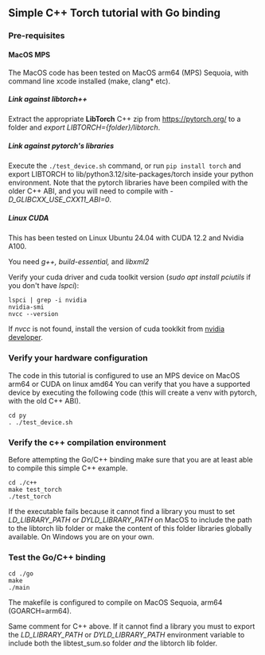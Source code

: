 ## Simple C++ Torch tutorial with Go binding

### Pre-requisites

#### MacOS MPS

The MacOS code has been tested on MacOS arm64 (MPS) Sequoia, with command line xcode installed (make, clang* etc).

##### Link against libtorch++

Extract the appropriate **LibTorch** C++ zip from https://pytorch.org/ to a folder and _export LIBTORCH={folder}/libtorch_.

##### Link against pytorch's libraries

Execute the `./test_device.sh` command, or run `pip install torch` and export LIBTORCH to lib/python3.12/site-packages/torch inside your python environment.
Note that the pytorch libraries have been compiled with the older C++ ABI, and you will need to compile with _-D_GLIBCXX_USE_CXX11_ABI=0_.

##### Linux CUDA

This has been tested on Linux Ubuntu 24.04 with CUDA 12.2 and Nvidia A100.

You need _g++, build-essential,_ and _libxml2_ 

Verify your cuda driver and cuda toolkit version (_sudo apt install pciutils_ if you don't have _lspci_):

```
lspci | grep -i nvidia
nvidia-smi
nvcc --version
```

If _nvcc_ is not found, install the version of cuda tooklkit from [nvidia developer](https://developer.nvidia.com/cuda-downloads/).

### Verify your hardware configuration

The code in this tutorial is configured to use an MPS device on MacOS arm64 or CUDA on linux amd64
You can verify that you have a supported device by executing the following code (this will create a venv with pytorch, with the old C++ ABI).

```
cd py
. ./test_device.sh
```

### Verify the c++ compilation environment

Before attempting the Go/C++ binding make sure that you are at least able to compile this simple C++ example.

```
cd ./c++
make test_torch
./test_torch
```

If the executable fails because it cannot find a library you must to set _LD_LIBRARY_PATH_ or _DYLD_LIBRARY_PATH_ on MacOS
to include the path to the libtorch lib folder or make the content of this folder libraries globally available. On Windows you are on your own.

### Test the Go/C++ binding

```
cd ./go
make
./main
```

The makefile is configured to compile on MacOS Sequoia, arm64 (GOARCH=arm64).

Same comment for C++ above. If it cannot find a library you must to export the _LD_LIBRARY_PATH_ or _DYLD_LIBRARY_PATH_ environment
variable to include both the libtest_sum.so folder _and_ the libtorch lib folder.
